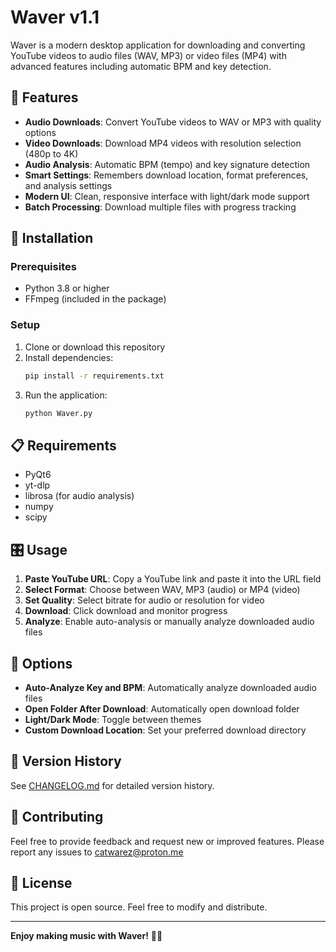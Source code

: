 # Waver v1.1

Waver is a modern desktop application for downloading and converting YouTube videos to audio files (WAV, MP3) or video files (MP4) with advanced features including automatic BPM and key detection.

## 🎵 Features

- **Audio Downloads**: Convert YouTube videos to WAV or MP3 with quality options
- **Video Downloads**: Download MP4 videos with resolution selection (480p to 4K)
- **Audio Analysis**: Automatic BPM (tempo) and key signature detection
- **Smart Settings**: Remembers download location, format preferences, and analysis settings
- **Modern UI**: Clean, responsive interface with light/dark mode support
- **Batch Processing**: Download multiple files with progress tracking

## 🚀 Installation

### Prerequisites
- Python 3.8 or higher
- FFmpeg (included in the package)

### Setup
1. Clone or download this repository
2. Install dependencies:
   ```bash
   pip install -r requirements.txt
   ```
3. Run the application:
   ```bash
   python Waver.py
   ```

## 📋 Requirements

- PyQt6
- yt-dlp
- librosa (for audio analysis)
- numpy
- scipy

## 🎛️ Usage

1. **Paste YouTube URL**: Copy a YouTube link and paste it into the URL field
2. **Select Format**: Choose between WAV, MP3 (audio) or MP4 (video)
3. **Set Quality**: Select bitrate for audio or resolution for video
4. **Download**: Click download and monitor progress
5. **Analyze**: Enable auto-analysis or manually analyze downloaded audio files

## 🔧 Options

- **Auto-Analyze Key and BPM**: Automatically analyze downloaded audio files
- **Open Folder After Download**: Automatically open download folder
- **Light/Dark Mode**: Toggle between themes
- **Custom Download Location**: Set your preferred download directory

## 📝 Version History

See [CHANGELOG.md](CHANGELOG.md) for detailed version history.

## 🤝 Contributing

Feel free to provide feedback and request new or improved features.
Please report any issues to catwarez@proton.me

## 📄 License

This project is open source. Feel free to modify and distribute.

---

**Enjoy making music with Waver!** 🎵✨
